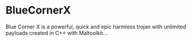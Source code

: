 # BlueCornerX
Blue Corner X is a powerful, quick and epic harmless trojan with unlimited payloads created in C++ with Maltoolkit...
